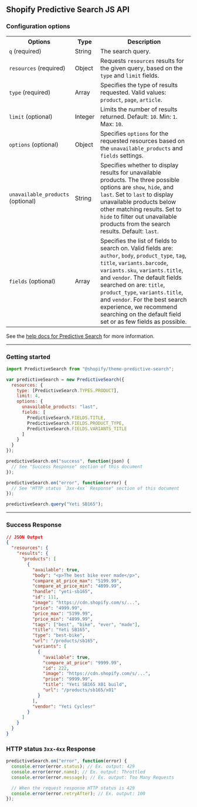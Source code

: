 ## Shopify Predictive Search JS API

### Configuration options

<table>
  <tr>
    <th width="30%">Options</th>
    <th>Type</th>
    <th>Description</th>
  </tr>
  <tr>
    <td><code>q</code> (required)</td>
    <td>String</td>
    <td>The search query.</td>
  </tr>
  <tr>
    <td><code>resources</code> (required)</td>
    <td>Object</td>
    <td>Requests <code>resources</code> results for the given query, based on the <code>type</code> and <code>limit</code> fields.</td>
  </tr>
  <tr>
    <td><code>type</code> (required)</td>
    <td>Array</td>
    <td>Specifies the type of results requested. Valid values: <code>product</code>, <code>page</code>, <code>article</code>.</td>
  </tr>
  <tr>
    <td><code>limit</code> (optional)</td>
    <td>Integer</td>
    <td>Limits the number of results returned. Default: <code>10</code>. Min:  <code>1</code>. Max: <code>10</code>.</td>
  </tr>
  <tr>
    <td><code>options</code> (optional)</td>
    <td>Object</td>
    <td>Specifies <code>options</code> for the requested resources based on the <code>unavailable_products</code> and <code>fields</code> settings.</td>
  </tr>
  <tr>
    <td><code>unavailable_products</code> (optional)</td>
    <td>String</td>
    <td>Specifies whether to display results for unavailable products. The three possible options are <code>show</code>, <code>hide</code>, and <code>last</code>. Set to <code>last</code> to display unavailable products below other matching results.  Set to <code>hide</code> to filter out unavailable products from the search results. Default: <code>last</code>.</td>
  </tr>
  <tr>
    <td><code>fields</code> (optional)</td>
    <td>Array</td>
    <td>Specifies the list of fields to search on.  Valid fields are: <code>author</code>, <code>body</code>, <code>product_type</code>, <code>tag</code>, <code>title</code>, <code>variants.barcode</code>, <code>variants.sku</code>, <code>variants.title</code>, and <code>vendor</code>.  The default fields searched on are: <code>title</code>, <code>product_type</code>, <code>variants.title</code>, and <code>vendor</code>.  For the best search experience, we recommend searching on the default field set or as few fields as possible.</td>
  </tr>
</table>

See the [help docs for Predictive Search](https://help.shopify.com/en/themes/development/predictive-search) for more information.

---

### Getting started

```javascript
import PredictiveSearch from "@shopify/theme-predictive-search";

var predictiveSearch = new PredictiveSearch({
  resources: {
    type: [PredictiveSearch.TYPES.PRODUCT],
    limit: 4,
    options: {
      unavailable_products: "last",
      fields: [
        PredictiveSearch.FIELDS.TITLE,
        PredictiveSearch.FIELDS.PRODUCT_TYPE,
        PredictiveSearch.FIELDS.VARIANTS_TITLE
      ]
    }
  }
});

predictiveSearch.on("success", function(json) {
  // See "Success Response" section of this document
});

predictiveSearch.on("error", function(error) {
  // See "HTTP status `3xx-4xx` Response" section of this document
});

predictiveSearch.query("Yeti SB165");
```

---

### Success Response

```json
// JSON Output
{
  "resources": {
    "results": {
      "products": [
        {
          "available": true,
          "body": "<p>The best bike ever made</p>",
          "compare_at_price_max": "5199.99",
          "compare_at_price_min": "4899.99",
          "handle": "yeti-sb165",
          "id": 111,
          "image": "https://cdn.shopify.com/s/...",
          "price": "4999.99",
          "price_max": "5199.99",
          "price_min": "4899.99",
          "tags": ["best", "bike", "ever", "made"],
          "title": "Yeti SB165",
          "type": "best-bike",
          "url": "/products/sb165",
          "variants": [
            {
              "available": true,
              "compare_at_price": "9999.99",
              "id": 222,
              "image": "https://cdn.shopify.com/s/...",
              "price": "9999.99",
              "title": "Yeti SB165 X01 build",
              "url": "/products/sb165/x01"
            }
          ],
          "vendor": "Yeti Cyclesr"
        }
      ]
    }
  }
}
```

### HTTP status `3xx-4xx` Response

```js
predictiveSearch.on("error", function(error) {
  console.error(error.status); // Ex. output: 429
  console.error(error.name); // Ex. output: Throttled
  console.error(error.message); // Ex. output: Too Many Requests

  // When the request response HTTP status is 429
  console.error(error.retryAfter); // Ex. output: 100
});
```
